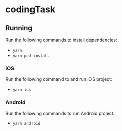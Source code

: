 # codingTask

## Running
Run the following commands to install dependencies:

- `yarn`
- `yarn pod-install`

### iOS
Run the following command to and run iOS project:

- `yarn ios`

### Android
Run the following commands to run Android project:

- `yarn android`
